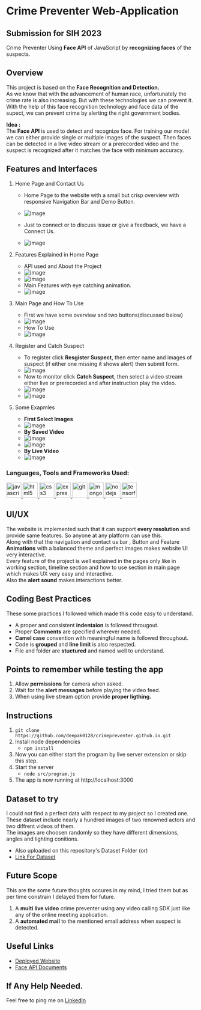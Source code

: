 # Crime Preventer Web-Application
## Submission for SIH 2023 

Crime Preventer Using **Face API** of JavaScript by **recognizing faces** of the suspects.

## Overview
This project is based on the **Face Recognition and Detection.** <br>
As we know that with the advancement of human race, unfortunately  the crime rate is also increasing. But with these technologies we can prevent it. With the help of this face recognition technology and face data of the supect, we can prevent crime by alerting the right government bodies.

**Idea :** <br> 
The **Face API** is used to detect and recognize face.
For training our model we can either provide single or multiple images of the suspect.
Then faces can be detected in a live video stream or a prerecorded video and the suspect is recognized after it matches the face with minimum accuracy.

## Features and Interfaces
1. Home Page and Contact Us 
   - Home Page to the website with a small but crisp overview with responsive Navigation Bar and Demo Button.
   - <img src="./readmeImages/Screenshot (243).png" alt="image">

   - Just to connect or to discuss issue or give a feedback, we have a Connect Us. 
   - <img src="./readmeImages/Screenshot (247).png" alt="image">

2. Features Explained in Home Page
   - API used and About the Project
   - <img src="./readmeImages/Screenshot (244).png" alt="image">
   - <img src="./readmeImages/Screenshot (245).png" alt="image">
   - Main Features with eye catching animation.
   - <img src="./readmeImages/Screenshot (248).png" alt="image">

3. Main Page and How To Use
   - First we have some overview and two buttons(discussed below)
   - <img src="./readmeImages/Screenshot (249).png" alt="image">
   - How To Use
   - <img src="./readmeImages/Screenshot (250).png" alt="image">
 
4. Register and Catch Suspect
   - To register click **Resgister Suspect**, then enter name and images of suspect (if either one missing it shows alert) then submit form.
   - <img src="./readmeImages/Screenshot (251).png" alt="image">
   - Now to monitor click **Catch Suspect**, then select a video stream either live or prerecorded and after instruction play the video.
   - <img src="./readmeImages/Screenshot (252).png" alt="image">
   - <img src="./readmeImages/Screenshot (253).png" alt="image">
5. Some Exapmles
   - **First Select Images**
   - <img src="./readmeImages/Screenshot (256).png" alt="image">
   - **By Saved Video**
   - <img src="./readmeImages/Screenshot (257).png" alt="image">
   - <img src="./readmeImages/Screenshot (254).png" alt="image">
   - **By Live Video**
   - <img src="./readmeImages/Screenshot (259).png" alt="image">
### Languages, Tools and Frameworks Used: 
<a href="https://developer.mozilla.org/en-US/docs/Web/JavaScript" target="_blank"> <img src="https://raw.githubusercontent.com/devicons/devicon/master/icons/javascript/javascript-original.svg" alt="javascript" width="40" height="40"/> <a href="https://www.w3.org/html/" target="_blank"> <img src="https://raw.githubusercontent.com/devicons/devicon/master/icons/html5/html5-original-wordmark.svg" alt="html5" width="40" height="40"/> </a> <a href="https://www.w3schools.com/css/" target="_blank"> <img src="https://raw.githubusercontent.com/devicons/devicon/master/icons/css3/css3-original-wordmark.svg" alt="css3" width="40" height="40"/> </a> <a href="https://expressjs.com" target="_blank"> <img src="https://raw.githubusercontent.com/devicons/devicon/master/icons/express/express-original-wordmark.svg" alt="express" width="40" height="40"/> </a> <a href="https://git-scm.com/" target="_blank"> <img src="https://www.vectorlogo.zone/logos/git-scm/git-scm-icon.svg" alt="git" width="40" height="40"/>   </a> <a href="https://www.mongodb.com/" target="_blank"> <img src="https://raw.githubusercontent.com/devicons/devicon/master/icons/mongodb/mongodb-original-wordmark.svg" alt="mongodb" width="40" height="40"/> </a> <a href="https://nodejs.org" target="_blank"> <img src="https://raw.githubusercontent.com/devicons/devicon/master/icons/nodejs/nodejs-original-wordmark.svg" alt="nodejs" width="40" height="40"/> </a> <a href="https://www.tensorflow.org" target="_blank"> <img src="https://www.vectorlogo.zone/logos/tensorflow/tensorflow-icon.svg" alt="tensorflow" width="40" height="40"/> </a> </p>


## UI/UX
The website is implemented such that it can support **every resolution** and provide same features. So anyone at any platform can use this.<br>
Along with that the navigation and contact us bar , Button and Feature **Animations** with a balanced theme and perfect images makes website UI very interactive.<br>
Every feature of the project is well explained in the pages only like in working section, timeline section and how to use section in main page which makes UX very easy and interactive. <br>
Also the **alert sound** makes interactions better. <br>

## Coding Best Practices
These some practices I followed which made this code easy to understand.
- A proper and consistent **indentaion** is followed througout.
- Proper **Comments** are specified wherever needed.
- **Camel case** convention with meaningful name is followed throughout.
- Code is **grouped** and **line limit** is also respected.
- File and folder are **stuctured** and named well to understand.


## Points to remember while testing the app


1. Allow **permissions** for camera when asked.
2. Wait for the **alert messages** before playing the video feed.
3. When using live stream option provide **proper ligthing.**


## Instructions


1. `git clone https://github.com/deepak0128/crimepreventer.github.io.git`  
2. Install node dependencies 
   - `npm install`
3. Now you can either start the program by live server extension or skip this step. 
4. Start the server
   - `node src/program.js`
5. The app is now running at http://localhost:3000

## Dataset to try
I could not find a perfect data with respect to my project so I created one. <br>
These dataset include nearly a hundred images of two renowned actors and two diffrent videos of them. <br>
The images are choosen randomly so they have different dimensions, angles and lighting conitions.
- Also uploaded on this repository's Dataset Folder (or)
- [Link For Dataset](https://drive.google.com/drive/folders/1UGBaS86goNV-7EBEaCEojIjMiNwHhWX_?usp=sharing)

## Future Scope
This are the some future thoughts occures in my mind, I tried them but as per time constrain I delayed them for future.
1. A **multi live video** crime preventer using any video calling SDK just like any of the online meeting application.
2. A **automated mail** to the mentioned email address when suspect is detected.



## Useful Links
- [Deployed Website](https://deepak0128.github.io/crimepreventer.github.io)
- [Face API Documents](https://justadudewhohacks.github.io/face-api.js/docs/index.html)


## If Any Help Needed.

Feel free to ping me on [LinkedIn](https://www.linkedin.com/in/dv2801/)

